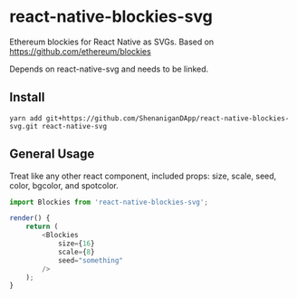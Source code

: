 # react-native-blockies-svg
Ethereum blockies for React Native as SVGs. Based on https://github.com/ethereum/blockies

Depends on react-native-svg and needs to be linked.

## Install

```shell
yarn add git+https://github.com/ShenaniganDApp/react-native-blockies-svg.git react-native-svg

```

## General Usage

Treat like any other react component, included props: size, scale, seed, color, bgcolor, and spotcolor.

```javascript
import Blockies from 'react-native-blockies-svg';

render() {
    return (
        <Blockies
            size={16}
            scale={8}
            seed="something"
        />
    );
}
```
